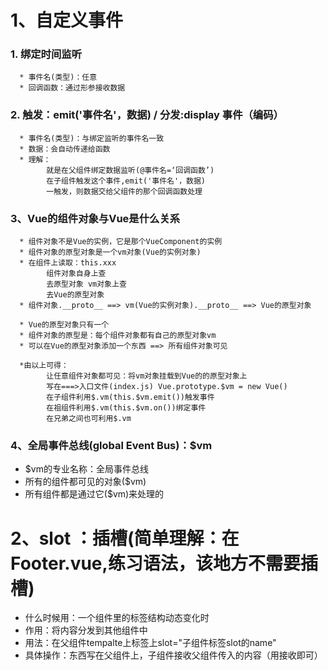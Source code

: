 # 1、自定义事件
### 1. 绑定时间监听
      * 事件名(类型)：任意
      * 回调函数：通过形参接收数据
### 2. 触发：emit('事件名'，数据) / 分发:display  事件（编码）
      * 事件名(类型)：与绑定监听的事件名一致
      * 数据：会自动传递给函数
      * 理解：
            就是在父组件绑定数据监听(@事件名=‘回调函数’)
            在子组件触发这个事件,emit('事件名'，数据)
            一触发，则数据交给父组件的那个回调函数处理
### 3、Vue的组件对象与Vue是什么关系
      * 组件对象不是Vue的实例，它是那个VueComponent的实例
      * 组件对象的原型对象是一个vm对象(Vue的实例对象)
      * 在组件上读取：this.xxx
            组件对象自身上查
            去原型对象 vm对象上查
            去Vue的原型对象
      * 组件对象.__proto__ ==> vm(Vue的实例对象).__proto__ ==> Vue的原型对象

      * Vue的原型对象只有一个
      * 组件对象的原型是：每个组件对象都有自己的原型对象vm
      * 可以在Vue的原型对象添加一个东西 ==> 所有组件对象可见

      *由以上可得：
            让任意组件对象都可见：将vm对象挂载到Vue的的原型对象上
            写在===>入口文件(index.js) Vue.prototype.$vm = new Vue()
            在子组件利用$.vm(this.$vm.emit())触发事件
            在祖组件利用$.vm(this.$vm.on())绑定事件
            在兄弟之间也可利用$.vm
### 4、全局事件总线(global Event Bus)：$vm
* $vm的专业名称：全局事件总线
* 所有的组件都可见的对象($vm)
* 所有组件都是通过它($vm)来处理的

# 2、slot ：插槽(简单理解：在Footer.vue,练习语法，该地方不需要插槽)
* 什么时候用：一个组件里的标签结构动态变化时
* 作用：将内容分发到其他组件中 
* 用法：在父组件tempalte上标签上slot="子组件标签slot的name"
* 具体操作：东西写在父组件上，子组件接收父组件传入的内容（用<slot name=''></solt>接收即可）
